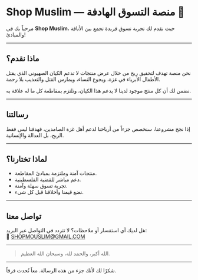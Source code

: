 # Shop Muslim — منصة التسوق الهادفة 🌙

مرحباً بك في **Shop Muslim**، حيث نقدم لك تجربة تسوق فريدة تجمع بين الأناقة والمبادئ!

---

## ماذا نقدم؟

نحن منصة تهدف لتحقيق ربح من خلال عرض منتجات لا تدعم الكيان الصهيوني الذي يقتل الأطفال الأبرياء في غزة، ويجوع النساء، ويمارس القتل والتعذيب بلا رحمة.

نضمن لك أن كل منتج موجود لدينا لا يدعم هذا الكيان، ونلتزم بمقاطعة كل ما له علاقة به.

---

## رسالتنا

إذا نجح مشروعنا، سنخصص جزءاً من أرباحنا لدعم أهل غزة الصامدين، فهدفنا ليس فقط الربح، بل العدالة والإنسانية.

---

## لماذا تختارنا؟

- منتجات آمنة وملتزمة بمبادئ المقاطعة.
- دعم مباشر للقضية الفلسطينية.
- تجربة تسوق سهلة وآمنة.
- نضع قيمنا وأخلاقنا قبل كل شيء.

---

## تواصل معنا

هل لديك أي استفسار أو ملاحظات؟ لا تتردد في التواصل عبر البريد:  
📧 SHOPMOUSLIM@GMAIL.COM

---

> الله أكبر، والحمد لله، وسبحان الله العظيم.

---

شكرًا لك لأنك جزء من هذه الرسالة. معاً نُحدث فرقاً.


